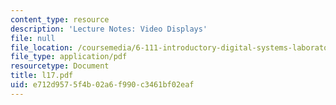 ```yaml
---
content_type: resource
description: 'Lecture Notes: Video Displays'
file: null
file_location: /coursemedia/6-111-introductory-digital-systems-laboratory-fall-2002/e712d9575f4b02a6f990c3461bf02eaf_l17.pdf
file_type: application/pdf
resourcetype: Document
title: l17.pdf
uid: e712d957-5f4b-02a6-f990-c3461bf02eaf
---
```


